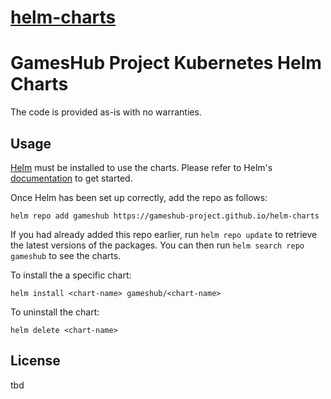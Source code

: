 # [helm-charts](https://github.com/GamesHub-Project/helm-charts)

# GamesHub Project Kubernetes Helm Charts

The code is provided as-is with no warranties.

## Usage

[Helm](https://helm.sh) must be installed to use the charts.  Please refer to
Helm's [documentation](https://helm.sh/docs) to get started.

Once Helm has been set up correctly, add the repo as follows:

    helm repo add gameshub https://gameshub-project.github.io/helm-charts

If you had already added this repo earlier, run `helm repo update` to retrieve
the latest versions of the packages.  You can then run `helm search repo
gameshub` to see the charts.

To install the a specific chart:

    helm install <chart-name> gameshub/<chart-name>

To uninstall the chart:

    helm delete <chart-name>
    
    
## License

tbd

